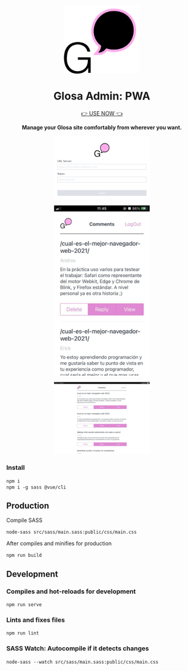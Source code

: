 <p align="center">
  <img src="media/logo.png" alt="logo" width="200"> 
</p>
<h1 align="center">Glosa Admin: PWA</h1>
<p align="center">
  <a href="https://glosa.github.io/glosa-admin/">👉 USE NOW 👈</a>
</p>
<p align="center">
   <strong >Manage your Glosa site comfortably from wherever you want.</strong>
</p>

<p align="center">
  <img src="media/login.png" alt="logo" width="50%"> 
</p>

<p align="center">
  <img src="media/mobile.jpg" alt="logo" width="50%"> 
</p>

<p align="center">
  <img src="media/tablet.jpg" alt="logo" width="50%"> 
</p>


### Install

```
npm i
npm i -g sass @vue/cli
```

## Production

Compile SASS

```
node-sass src/sass/main.sass:public/css/main.css
```

After compiles and minifies for production

```
npm run build
```

## Development

### Compiles and hot-reloads for development

```
npm run serve
```


### Lints and fixes files

```
npm run lint
```

### SASS Watch: Autocompile if it detects changes

```
node-sass --watch src/sass/main.sass:public/css/main.css
```

